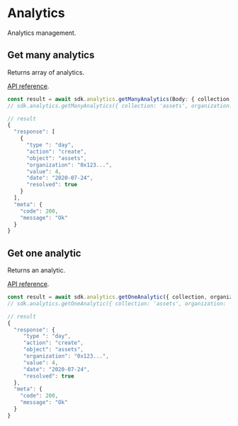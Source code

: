 # Analytics

<p class="description">Analytics management.</p>

## Get many analytics

Returns array of analytics.

[API reference](/api#tag/Analytics/paths/~1analytics/get).

```javascript
const result = await sdk.analytics.getManyAnalytics(Body: { collection, organization, type, date }, Options: { parse: boolean });
// sdk.analytics.getManyAnalytics({ collection: 'assets', organization: '0x123...', type: 'day', date: '2020-07-24' }, { parse: true });

// result
{
  "response": [
    {
      "type ": "day",
      "action": "create",
      "object": "assets",
      "organization": "0x123...",
      "value": 4,
      "date": "2020-07-24",
      "resolved": true
    }
  ],
  "meta": {
    "code": 200,
    "message": "Ok"
  }
}
```

## Get one analytic

Returns an analytic.

[API reference](/api#tag/Analytics/paths/~1analytics~1analytic/get).

```javascript
const result = await sdk.analytics.getOneAnalytic({ collection, organization, type, date });
// sdk.analytics.getOneAnalytic({ collection: 'assets', organization: '0x123...', type: 'day', date: '2020-07-24' });

// result
{
  "response": {
     "type ": "day",
     "action": "create",
     "object": "assets",
     "organization": "0x123...",
     "value": 4,
     "date": "2020-07-24",
     "resolved": true
  },
  "meta": {
    "code": 200,
    "message": "Ok"
  }
}
```
